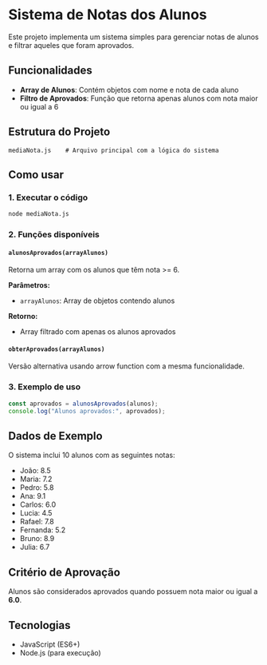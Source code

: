 # Sistema de Notas dos Alunos

Este projeto implementa um sistema simples para gerenciar notas de alunos e filtrar aqueles que foram aprovados.

## Funcionalidades

- **Array de Alunos**: Contém objetos com nome e nota de cada aluno
- **Filtro de Aprovados**: Função que retorna apenas alunos com nota maior ou igual a 6

## Estrutura do Projeto

```
mediaNota.js    # Arquivo principal com a lógica do sistema
```

## Como usar

### 1. Executar o código

```bash
node mediaNota.js
```

### 2. Funções disponíveis

#### `alunosAprovados(arrayAlunos)`
Retorna um array com os alunos que têm nota >= 6.

**Parâmetros:**
- `arrayAlunos`: Array de objetos contendo alunos

**Retorno:**
- Array filtrado com apenas os alunos aprovados

#### `obterAprovados(arrayAlunos)`
Versão alternativa usando arrow function com a mesma funcionalidade.

### 3. Exemplo de uso

```javascript
const aprovados = alunosAprovados(alunos);
console.log("Alunos aprovados:", aprovados);
```

## Dados de Exemplo

O sistema inclui 10 alunos com as seguintes notas:
- João: 8.5
- Maria: 7.2
- Pedro: 5.8
- Ana: 9.1
- Carlos: 6.0
- Lucia: 4.5
- Rafael: 7.8
- Fernanda: 5.2
- Bruno: 8.9
- Julia: 6.7

## Critério de Aprovação

Alunos são considerados aprovados quando possuem nota maior ou igual a **6.0**.

## Tecnologias

- JavaScript (ES6+)
- Node.js (para execução)
